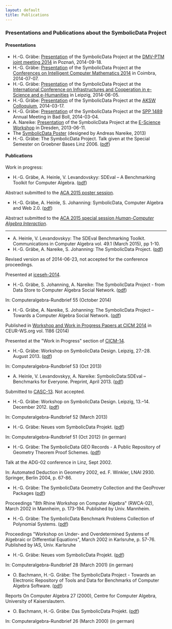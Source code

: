 ```yaml
---
layout: default
title: Publications
---
```


### Presentations and Publications about the SymbolicData Project

#### Presentations

-   H.-G. Gräbe: [Presentation](http://symbolicdata.org/Presentations/dmv-14.pdf) of the SymbolicData Project at the [DMV-PTM joint meeting 2014](http://dmv.ptm.org.pl/) in Poznań, 2014-09-18.
-   H.-G. Gräbe: [Presentation](http://symbolicdata.org/Presentations/cicm-14.pdf) of the SymbolicData Project at the [Conferences on Intelligent Computer Mathematics 2014](http://cicm-conference.org/2014/cicm.php) in Coimbra, 2014-07-07.
-   H.-G. Gräbe: [Presentation](http://symbolicdata.org/Presentations/Iceseh-14.pdf) of the SymbolicData Project at the [International Conference on Infrastructures and Cooperation in e-Science and e-Humanities](http://openaccess.tu-dresden.de/ocs/index.php/ic-escience/iceseh2014) in Leipzig, 2014-06-05.
-   H.-G. Gräbe: [Presentation](http://symbolicdata.org/Presentations/AKSW-14_3.pdf) of the SymbolicData Project at the [AKSW Colloquium](http://aksw.org/Events.html), 2014-03-17.
-   H.-G. Gräbe: [Presentation](http://symbolicdata.org/Presentations/BadBoll-14.pdf) of the SymbolicData Project at the [SPP 1489](http://www.computeralgebra.de/) Annual Meeting in Bad Boll, 2014-03-04.
-   A. Nareike: [Presentation](http://symbolicdata.org/Presentations/eScience-20130611.pdf) of the SymbolicData Project at the [E-Science Workshop](http://www.escience-sachsen.de/?p=1342) in Dresden, 2013-06-11.
-   The [SymbolicData Poster](http://symbolicdata.org/Uploads/overview-poster.pdf) (designed by Andreas Nareike, 2013)
-   H.-G. Gräbe: The SymbolicData Project. Talk given at the Special Semester on Groebner Bases Linz 2006. ([pdf](http://symbolicdata.org/Papers/linz-06.pdf))

#### Publications

Work in progress:

-   H.-G. Gräbe, A. Heinle, V. Levandovskyy: SDEval – A Benchmarking Toolkit for Computer Algebra. ([pdf](http://symbolicdata.org/Papers/aca15-heinle-abstract.pdf))

  
Abstract submitted to the [ACA 2015 poster session](http://www.singacom.uva.es/ACA2015/index.html).

-   H.-G. Gräbe, A. Heinle, S. Johanning: SymbolicData, Computer Algebra and Web 2.0. ([pdf](http://symbolicdata.org/Papers/aca15-graebe-abstract.pdf))

  
Abstract submitted to the [ACA 2015 special session *Human-Computer Algebra Interaction*](http://minimair.org/hcai2015/).

* * * * *

-   A. Heinle, V. Levandovskyy: The SDEval Benchmarking Toolkit. Communications in Computer Algebra vol. 49.1 (March 2015), pp 1-10.
-   H.-G. Gräbe, A. Nareike, S. Johanning: The SymbolicData Project. ([pdf](http://symbolicdata.org/Papers/iceseh-14.pdf))

  
Revised version as of 2014-06-23, not accepted for the conference proceedings.

Presented at [iceseh-2014](http://openaccess.tu-dresden.de/ocs/index.php/ic-escience/iceseh2014).

-   H.-G. Gräbe, S. Johanning, A. Nareike: The SymbolicData Project - from Data Store to Computer Algebra Social Network. ([pdf](http://symbolicdata.org/Papers/car-55.pdf))

  
In: Computeralgebra-Rundbrief 55 (October 2014)

-   H.-G. Gräbe, A. Nareike, S. Johanning: The SymbolicData Project – Towards a Computer Algebra Social Network. ([pdf](http://symbolicdata.org/Papers/cicm-14-wip.pdf))

  
Published in [Workshop and Work in Progress Papers at CICM 2014](http://ceur-ws.org/Vol-1186/#paper-21) in CEUR-WS.org vol. 1186 (2014)

Presented at the "Work in Progress" section of [CICM-14](http://www.cicm-conference.org/2014).

-   H.-G. Gräbe: Workshop on SymbolicData Design. Leipzig, 27.–28. August 2013. ([pdf](http://symbolicdata.org/Papers/car-53.pdf))

  
In: Computeralgebra-Rundbrief 53 (Oct 2013)

-   A. Heinle, V. Levandovskyy, A. Nareike: SymbolicData:SDEval – Benchmarks for Everyone. Preprint, April 2013. ([pdf](http://symbolicdata.org/Papers/casc2013-preprint.pdf))

  
Submitted to [CASC-13](http://www14.in.tum.de/CASC2013). Not accepted.

-   H.-G. Gräbe: Workshop on SymbolicData Design. Leipzig, 13.–14. December 2012. ([pdf](http://symbolicdata.org/Papers/car-52.pdf))

  
In: Computeralgebra-Rundbrief 52 (March 2013)

-   H.-G. Gräbe: Neues vom SymbolicData Projekt. ([pdf](http://symbolicdata.org/Papers/car-51.pdf))

  
In: Computeralgebra-Rundbrief 51 (Oct 2012) (in german)

-   H.-G. Gräbe: The SymbolicData GEO Records - A Public Repository of Geometry Theorem Proof Schemes. ([pdf](http://symbolicdata.org/Papers/linz-02.pdf))

  
Talk at the ADG-02 conference in Linz, Sept 2002.

In: Automated Deduction in Geometry 2002, ed. F. Winkler, LNAI 2930. Springer, Berlin 2004, p. 67-86.

-   H.-G. Gräbe: The SymbolicData Geometry Collection and the GeoProver Packages ([pdf](http://symbolicdata.org/Papers/rwca-02.pdf))

  
Proceedings "8th Rhine Workshop on Computer Algebra" (RWCA-02), March 2002 in Mannheim, p. 173-194. Published by Univ. Mannheim.

-   H.-G. Gräbe: The SymbolicData Benchmark Problems Collection of Polynomial Systems. ([pdf](http://symbolicdata.org/Papers/karlsruhe-02.pdf))

  
Proceedings "Workshop on Under- and Overdetermined Systems of Algebraic or Differential Equations", March 2002 in Karlsruhe, p. 57-76. Published by IAS, Univ. Karlsruhe

-   H.-G. Gräbe: Neues vom SymbolicData Projekt. ([pdf](http://symbolicdata.org/Papers/car-28.pdf))

  
In: Computeralgebra-Rundbrief 28 (March 2001) (in german)

-   O. Bachmann, H.-G. Gräbe: The SymbolicData Project - Towards an Electronic Repository of Tools and Data for Benchmarks of Computer Algebra Software. ([pdf](http://symbolicdata.org/Papers/issac2000.pdf))

  
Reports On Computer Algebra 27 (2000), Centre for Computer Algebra, University of Kaiserslautern.

-   O. Bachmann, H.-G. Gräbe: Das SymbolicData Projekt. ([pdf](http://symbolicdata.org/Papers/car-26.pdf))

  
In: Computeralgebra-Rundbrief 26 (March 2000) (in german)


